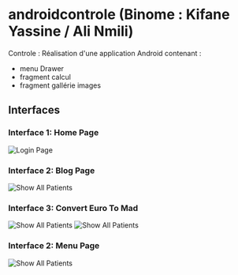 # androidcontrole (Binome : Kifane Yassine / Ali Nmili)


Controle : Réalisation d'une application Android contenant :
- menu Drawer
- fragment calcul
- fragment gallérie images 

## Interfaces

### Interface 1: Home Page


![Login Page](/home.jpeg)

### Interface 2: Blog Page

![Show All Patients](/blog.jpeg)

### Interface 3: Convert Euro To Mad

![Show All Patients](/calcul.jpeg)
![Show All Patients](/calcul2.jpeg)

### Interface 2: Menu Page

![Show All Patients](/menu.jpeg)